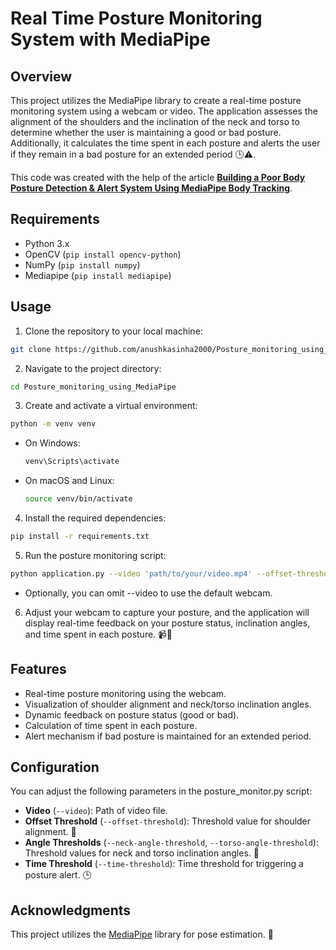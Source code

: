 # Real Time Posture Monitoring System with MediaPipe 



## Overview
This project utilizes the MediaPipe library to create a real-time posture monitoring system using a webcam or video. The application assesses the alignment of the shoulders and the inclination of the neck and torso to determine whether the user is maintaining a good or bad posture. Additionally, it calculates the time spent in each posture and alerts the user if they remain in a bad posture for an extended period 🕒⚠️. 

This code was created with the help of the article [**Building a Poor Body Posture Detection & Alert System Using MediaPipe Body Tracking**](https://learnopencv.com/building-a-body-posture-analysis-system-using-mediapipe/).


## Requirements
* Python 3.x
* OpenCV (`pip install opencv-python`)
* NumPy (`pip install numpy`)
* Mediapipe (`pip install mediapipe`)

## Usage
1. Clone the repository to your local machine:
``` bash
git clone https://github.com/anushkasinha2000/Posture_monitoring_using_MediaPipe.git
```

2. Navigate to the project directory:
``` bash
cd Posture_monitoring_using_MediaPipe
```

3. Create and activate a virtual environment:
``` bash
python -m venv venv
```
* On Windows:
    ``` bash
    venv\Scripts\activate
    ```
* On macOS and Linux:
    ``` bash
    source venv/bin/activate
    ```

4. Install the required dependencies:
``` bash
pip install -r requirements.txt
```

5. Run the posture monitoring script:
``` bash
python application.py --video 'path/to/your/video.mp4' --offset-threshold 100 --neck-angle-threshold 25 --torso-angle-threshold 10 --time-threshold 180
```
* Optionally, you can omit --video to use the default webcam.

6. Adjust your webcam to capture your posture, and the application will display real-time feedback on your posture status, inclination angles, and time spent in each posture. 📹👀

## Features
* Real-time posture monitoring using the webcam.
* Visualization of shoulder alignment and neck/torso inclination angles.
* Dynamic feedback on posture status (good or bad). 
* Calculation of time spent in each posture.
* Alert mechanism if bad posture is maintained for an extended period. 

## Configuration
You can adjust the following parameters in the posture_monitor.py script:

* **Video** (`--video`): Path of video file.
* **Offset Threshold** (`--offset-threshold`): Threshold value for shoulder alignment. 📏
* **Angle Thresholds** (`--neck-angle-threshold`, `--torso-angle-threshold`): Threshold values for neck and torso inclination angles. 📐
* **Time Threshold** (`--time-threshold`): Time threshold for triggering a posture alert. 🕒

## Acknowledgments
This project utilizes the [MediaPipe](https://mediapipe.dev/) library for pose estimation. 👏


